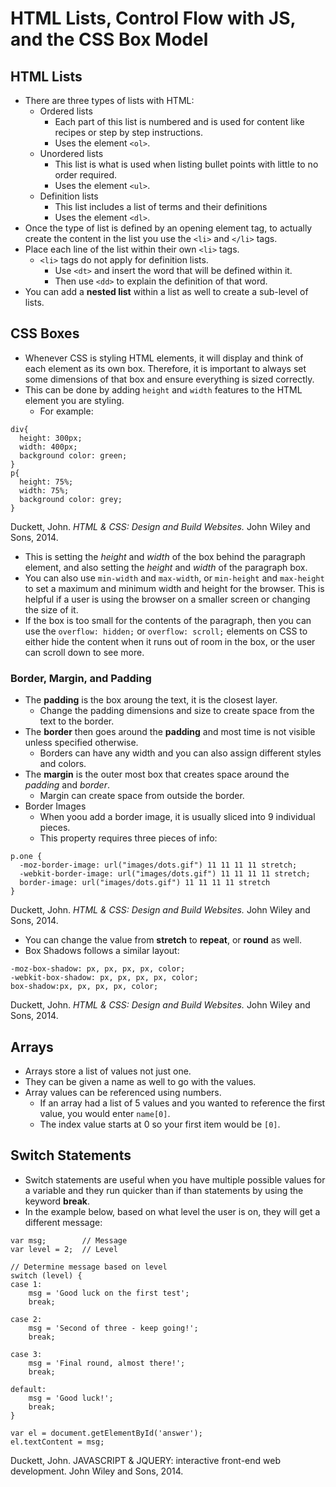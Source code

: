 # HTML Lists, Control Flow with JS, and the CSS Box Model

## HTML Lists

- There are three types of lists with HTML:
  - Ordered lists
    - Each part of this list is numbered and is used for content like recipes or step by step instructions.
    - Uses the element `<ol>`.
  - Unordered lists
    - This list is what is used when listing bullet points with little to no order required.
    - Uses the element `<ul>`.
  - Definition lists
    - This list includes a list of terms and their definitions
    - Uses the element `<dl>`.
- Once the type of list is defined by an opening element tag, to actually create the content in the list you use the `<li>` and `</li>` tags.
- Place each line of the list within their own `<li>` tags.
  - `<li>` tags do not apply for definition lists.
    - Use `<dt>` and insert the word that will be defined within it.
    - Then use `<dd>` to explain the definition of that word.
- You can add a **nested list** within a list as well to create a sub-level of lists.

## CSS Boxes

- Whenever CSS is styling HTML elements, it will display and think of each element as its own box. Therefore, it is important to always set some dimensions of that box and ensure everything is sized correctly.
- This can be done by adding `height` and `width` features to the HTML element you are styling.
  - For example:
```
div{
  height: 300px;
  width: 400px;
  background color: green;
}
p{
  height: 75%;
  width: 75%;
  background color: grey;
}
```
Duckett, John. _HTML & CSS: Design and Build Websites._ John Wiley and Sons, 2014.

- This is setting the *height* and *width* of the box behind the paragraph element, and also setting the *height* and *width* of the paragraph box.
- You can also use `min-width` and `max-width`, or `min-height` and `max-height` to set a maximum and minimum width and height for the browser. This is helpful if a user is using the browser on a smaller screen or changing the size of it.
- If the box is too small for the contents of the paragraph, then you can use the `overflow: hidden;` or `overflow: scroll;` elements on CSS to either hide the content when it runs out of room in the box, or the user can scroll down to see more.

### Border, Margin, and Padding

- The **padding** is the box aroung the text, it is the closest layer.
  - Change the padding dimensions and size to create space from the text to the border.
- The **border** then goes around the **padding** and most time is not visible unless specified otherwise.
  - Borders can have any width and you can also assign different styles and colors.
- The **margin** is the outer most box that creates space around the *padding* and *border*.
  - Margin can create space from outside the border.
- Border Images
  - When yoou add a border image, it is usually sliced into 9 individual pieces.
  - This property requires three pieces of info:
```
p.one {
  -moz-border-image: url("images/dots.gif") 11 11 11 11 stretch;
  -webkit-border-image: url("images/dots.gif") 11 11 11 11 stretch;
  border-image: url("images/dots.gif") 11 11 11 11 stretch
}
```
Duckett, John. _HTML & CSS: Design and Build Websites._ John Wiley and Sons, 2014.


- You can change the value from **stretch** to **repeat**, or **round** as well.
- Box Shadows follows a similar layout:
```
-moz-box-shadow: px, px, px, px, color;
-webkit-box-shadow: px, px, px, px, color;
box-shadow:px, px, px, px, color;
```
Duckett, John. _HTML & CSS: Design and Build Websites._ John Wiley and Sons, 2014.

## Arrays

- Arrays store a list of values not just one.
- They can be given a name as well to go with the values.
- Array values can be referenced using numbers.
  - If an array had a list of 5 values and you wanted to reference the first value, you would enter `name[0]`.
  - The index value starts at 0 so your first item would be `[0]`.

## Switch Statements

- Switch statements are useful when you have multiple possible values for a variable and they run quicker than if than statements by using the keyword **break**.
- In the example below, based on what level the user is on, they will get a different message:

```
var msg;        // Message
var level = 2;  // Level

// Determine message based on level
switch (level) {
case 1:
    msg = 'Good luck on the first test';
    break;

case 2:
    msg = 'Second of three - keep going!';
    break;

case 3:
    msg = 'Final round, almost there!';
    break;

default:
    msg = 'Good luck!';
    break;
}

var el = document.getElementById('answer');
el.textContent = msg;
```
Duckett, John. JAVASCRIPT &amp; JQUERY: interactive front-end web development. John Wiley and Sons, 2014.